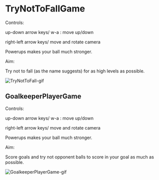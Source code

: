 # TryNotToFallGame

Controls:

up-down arrow keys/ w-a : move up/down

right-left arrow keys/ move and rotate camera

Powerups makes your ball much stronger.

Aim:

Try not to fall (as the name suggests) for as high levels as possible.



![TryNotToFall-gif](https://user-images.githubusercontent.com/74989036/183547130-b4d97a59-c61a-4b5a-8dcb-3681f672fd6f.gif)

## GoalkeeperPlayerGame

Controls:

up-down arrow keys/ w-a : move up/down

right-left arrow keys/ move and rotate camera

Powerups makes your ball much stronger.

Aim: 

Score goals and try not opponent balls to score in your goal as much as possible.

![GoalkeeperPlayerGame-gif](https://user-images.githubusercontent.com/74989036/183547203-acc4a853-a382-4694-b49e-2d76cc23af82.gif)
